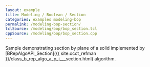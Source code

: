 ```yaml
---
layout: example
title: Modeling / Boolean / Section
categories: examples modeling-bop
permalink: /modeling-bop-section/
tclSource: /modeling/bop/bop_section.tcl
cppSource: /modeling/bop/bop_section.cpp
---
```


Sample demonstrating section by plane of a solid implemented by [BRepAlgoAPI_Section]({{ site.occt_refman }}/class_b_rep_algo_a_p_i___section.html) algorithm.
